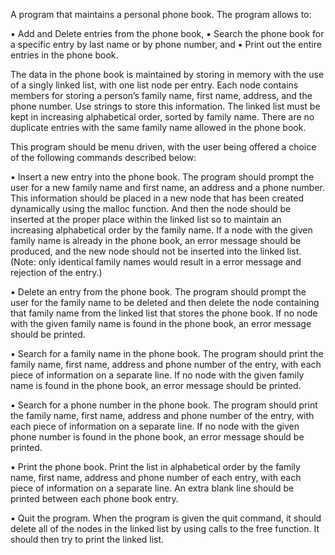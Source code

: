  A program that maintains a personal phone book. The program allows to: 
 
▪ Add and Delete entries from the phone book, 
▪ Search the phone book for a specific entry by last name or by phone number, and 
▪ Print out the entire entries in the phone book. 

The data in the phone book is maintained by storing in memory with the use of a singly linked list, with 
one list node per entry. Each node contains members for storing a person’s family name, first name, address, 
and  the  phone  number.  Use  strings  to  store  this  information.  The  linked  list  must  be  kept  in  increasing 
alphabetical  order,  sorted  by  family  name.  There  are  no  duplicate  entries  with  the  same  family  name 
allowed in the phone book. 
 
This program should be menu driven, with the user being offered a choice of the following commands 
described below: 

▪ Insert a new entry into the phone book. 
The program should prompt the user for a new family name and first name, an address and a phone 
number. This information should be placed in a new node that has been created dynamically using 
the malloc function. And then the node should be inserted at the proper place within the linked list 
so to maintain an increasing alphabetical order by the family name. If a node with the given family 
name is already in the phone book, an error message should be produced, and the new node should 
not  be  inserted  into  the  linked  list.  (Note:  only  identical  family  names  would  result  in  a  error 
message and rejection of the entry.) 

▪ Delete an entry from the phone book. 
The program should prompt the user for the family name to be deleted and then delete the node 
containing that family name  from the linked list that stores the  phone book. If no node  with the 
given family name is found in the phone book, an error message should be printed. 

▪ Search for a family name in the phone book. 
The program should print the family name, first name, address and phone number of the entry, with 
each piece of information on a separate line. If no node with the given family name is found in the 
phone book, an error message should be printed. 

▪ Search for a phone number in the phone book. 
The program should print the family name, first name, address and phone number of the entry, with 
each piece of information on a separate line. If no node with the given phone number is found in 
the phone book, an error message should be printed. 
 
▪ Print the phone book.
Print the list in alphabetical order by the family name, first name, address and phone number of 
each entry, with each piece of information on a separate line. An extra blank line should be printed 
between each phone book entry. 

▪ Quit the program. 
When the program is given the quit command, it should delete all of the nodes in the linked list 
by using calls to the free function. It should then try to print the linked list.

